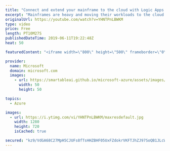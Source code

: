 ```yaml
---
title: "Connect and extend your mainframe to the cloud with Logic Apps | Azure Friday"
excerpt: "Mainframes are heavy and moving their workloads to the cloud takes time. Using the Logic Apps connector for IBM 3270 'green screens' you can now easily record mainframe applications and drive them from Logic Apps. This capability, sometimes termed, RPA (robotic process automation), enables you to extend"
originalUrl: https://youtube.com/watch?v=YHNTPnLBWKM
type: video
price: Free
length: PT10M27S
publishedDateTime: 2019-06-11T19:22:48Z
heat: 50

featuredContent: "<iframe width=\"800\" height=\"500\" frameborder=\"0\" src=\"https://www.youtube.com/embed/YHNTPnLBWKM\" allow=\"accelerometer; autoplay; encrypted-media; gyroscope; picture-in-picture\" allowfullscreen></iframe>"

provider:
  name: Microsoft
  domain: microsoft.com
  images:
    - url: https://smartableai.github.io/microsoft-azure/assets/images/organizations/microsoft.com-50x50.jpg
      width: 50
      height: 50

topics:
  - Azure

images:
  - url: https://i.ytimg.com/vi/YHNTPnLBWKM/maxresdefault.jpg
    width: 1280
    height: 720
    isCached: true

secured: "kz9/VdGA68C27MpH5CJUFs8fTsHHZBHF05UxFZdokrVKFTJhZJ97SoQB1JLcW5fFbUUWigXwVQCYTQxq9hzYyiDLLuh6HIbHvLZZcXeSfaBgfz0GG90NGj6zy0juTsgCoKfP66ZMVkkhF7M8b1cAKEPyE5629Xncve8ga2MVjLYvYHFmFcJcqCDP3Wz6iLOzLtuRER9MFuE3SdntjltNZArmkUii8L3BX1IT+5WoYMbRsLiF6RGu8pVjFS5Z5AhGqpI/FQOwC0k/S+ZtqP+1rNqykFcLtWjaCs2U8r6raC2+T7qU+SISDw0sNXcO4pJR36bj5ARX00G3v40wbKBAVYauauIQ+Zrseq0DsYBMxA9ifah8MEv2x2sSyKHRjLYWDlW7SpdPMpiaVqOqGLtdNCwGWLcmq6pvF+lXB1eHfXs=;WyiCSj20OBiNB8KPxIdMeg=="
---
```


